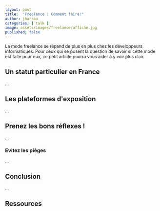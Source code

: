 ```yaml
---
layout: post
title:  "Freelance : Comment faire?"
author: jharrau
categories: [ talk ]
image: assets/images/freelance/affiche.jpg
published: false
---
```


La mode freelance se répand de plus en plus chez les développeurs informatiques. Pour ceux qui se posent la question de savoir si cette mode est faite pour eux, ce petit article pourra vous aider à y voir plus clair.

## Un statut particulier en France

... 

## Les plateformes d'exposition

...

## Prenez les bons réflexes !

...

### Evitez les pièges

...

## Conclusion

...

## Ressources

[1]: https://scikit-learn.com
[2]: https://jupyter.org


